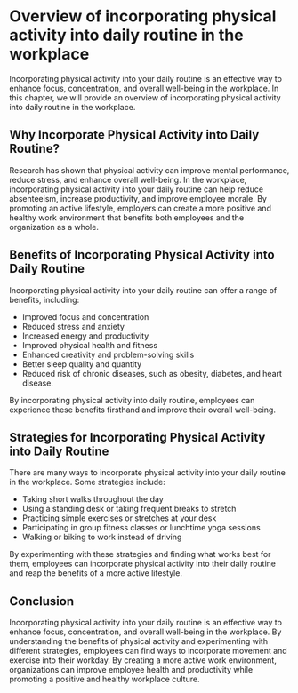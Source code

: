 # Overview of incorporating physical activity into daily routine in the workplace

Incorporating physical activity into your daily routine is an effective way to enhance focus, concentration, and overall well-being in the workplace. In this chapter, we will provide an overview of incorporating physical activity into daily routine in the workplace.

## Why Incorporate Physical Activity into Daily Routine?

Research has shown that physical activity can improve mental performance, reduce stress, and enhance overall well-being. In the workplace, incorporating physical activity into your daily routine can help reduce absenteeism, increase productivity, and improve employee morale. By promoting an active lifestyle, employers can create a more positive and healthy work environment that benefits both employees and the organization as a whole.

## Benefits of Incorporating Physical Activity into Daily Routine

Incorporating physical activity into your daily routine can offer a range of benefits, including:

- Improved focus and concentration
- Reduced stress and anxiety
- Increased energy and productivity
- Improved physical health and fitness
- Enhanced creativity and problem-solving skills
- Better sleep quality and quantity
- Reduced risk of chronic diseases, such as obesity, diabetes, and heart disease.

By incorporating physical activity into daily routine, employees can experience these benefits firsthand and improve their overall well-being.

## Strategies for Incorporating Physical Activity into Daily Routine

There are many ways to incorporate physical activity into your daily routine in the workplace. Some strategies include:

- Taking short walks throughout the day
- Using a standing desk or taking frequent breaks to stretch
- Practicing simple exercises or stretches at your desk
- Participating in group fitness classes or lunchtime yoga sessions
- Walking or biking to work instead of driving

By experimenting with these strategies and finding what works best for them, employees can incorporate physical activity into their daily routine and reap the benefits of a more active lifestyle.

## Conclusion

Incorporating physical activity into your daily routine is an effective way to enhance focus, concentration, and overall well-being in the workplace. By understanding the benefits of physical activity and experimenting with different strategies, employees can find ways to incorporate movement and exercise into their workday. By creating a more active work environment, organizations can improve employee health and productivity while promoting a positive and healthy workplace culture.
